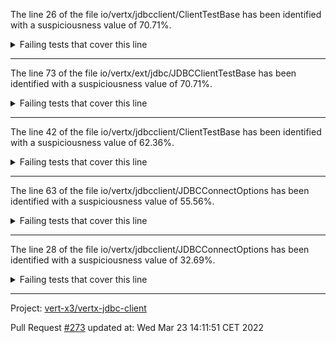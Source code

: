 The line 26 of the file io/vertx/jdbcclient/ClientTestBase has been identified with a suspiciousness value of 70.71%.

<details>
     <summary>Failing tests that cover this line</summary>

- `io.vertx.jdbcclient.JDBCPoolStoredProceduresTest#testStoredProcedureInOut`
- `io.vertx.jdbcclient.JDBCPoolColumnDescTest#testColumnDesc`
- `io.vertx.jdbcclient.JDBCPoolCustomTypesTest#testCustomInsert`
- `io.vertx.jdbcclient.JDBCPoolDateTimeTest#testLocalTime`
- `io.vertx.jdbcclient.JDBCPoolStoredProceduresTest#testStoredProcedureIn`
- `io.vertx.jdbcclient.SqlClientTemplatesTest#testCanReadEnum`
- `io.vertx.jdbcclient.ClientTest#testTransactionRollback`
- `io.vertx.jdbcclient.JDBCPoolDateTimeTest#testOffsetDateTime`
- `io.vertx.jdbcclient.ClientTest#testTransactionCommit`
</details>

***

The line 73 of the file io/vertx/ext/jdbc/JDBCClientTestBase has been identified with a suspiciousness value of 70.71%.

<details>
     <summary>Failing tests that cover this line</summary>

- `io.vertx.jdbcclient.JDBCPoolStoredProceduresTest#testStoredProcedureInOut`
- `io.vertx.jdbcclient.JDBCPoolColumnDescTest#testColumnDesc`
- `io.vertx.jdbcclient.JDBCPoolCustomTypesTest#testCustomInsert`
- `io.vertx.jdbcclient.JDBCPoolDateTimeTest#testLocalTime`
- `io.vertx.jdbcclient.JDBCPoolStoredProceduresTest#testStoredProcedureIn`
- `io.vertx.jdbcclient.SqlClientTemplatesTest#testCanReadEnum`
- `io.vertx.jdbcclient.ClientTest#testTransactionRollback`
- `io.vertx.jdbcclient.JDBCPoolDateTimeTest#testOffsetDateTime`
- `io.vertx.jdbcclient.ClientTest#testTransactionCommit`
</details>

***

The line 42 of the file io/vertx/jdbcclient/ClientTestBase has been identified with a suspiciousness value of 62.36%.

<details>
     <summary>Failing tests that cover this line</summary>

- `io.vertx.jdbcclient.ClientTest#testInsertWithParameters`
- `io.vertx.jdbcclient.ClientTest#testStream`
- `io.vertx.jdbcclient.ClientTest#testConnectionSelect`
- `io.vertx.jdbcclient.JDBCPoolDateTimeTest#testOffsetTime`
- `io.vertx.jdbcclient.ClientTest#testClientSelect`
- `io.vertx.jdbcclient.JDBCPoolCustomTypesTest#testSelectUUID`
- `io.vertx.jdbcclient.JDBCPoolDateTimeTest#testLocalDateTime`
</details>

***

The line 63 of the file io/vertx/jdbcclient/JDBCConnectOptions has been identified with a suspiciousness value of 55.56%.

<details>
     <summary>Failing tests that cover this line</summary>

- `io.vertx.jdbcclient.JDBCPoolStoredProceduresTest#testStoredProcedureInOut`
- `io.vertx.jdbcclient.JDBCPoolColumnDescTest#testColumnDesc`
- `io.vertx.jdbcclient.JDBCPoolCustomTypesTest#testCustomInsert`
- `io.vertx.jdbcclient.JDBCPoolDateTimeTest#testLocalTime`
- `io.vertx.jdbcclient.JDBCPoolStoredProceduresTest#testStoredProcedureIn`
- `io.vertx.jdbcclient.SqlClientTemplatesTest#testCanReadEnum`
- `io.vertx.jdbcclient.JDBCPoolDateTimeTest#testOffsetTime`
- `io.vertx.jdbcclient.JDBCPoolCustomTypesTest#testSelectUUID`
- `io.vertx.jdbcclient.JDBCPoolDateTimeTest#testOffsetDateTime`
- `io.vertx.jdbcclient.JDBCPoolDateTimeTest#testLocalDateTime`
</details>

***

The line 28 of the file io/vertx/jdbcclient/JDBCConnectOptions has been identified with a suspiciousness value of 32.69%.

<details>
     <summary>Failing tests that cover this line</summary>

- `io.vertx.jdbcclient.JDBCPoolStoredProceduresTest#testStoredProcedureInOut`
- `io.vertx.jdbcclient.JDBCPoolColumnDescTest#testColumnDesc`
- `io.vertx.jdbcclient.JDBCPoolCustomTypesTest#testCustomInsert`
- `io.vertx.jdbcclient.SqlClientTemplatesTest#testCanReadEnum`
- `io.vertx.jdbcclient.JDBCPoolDateTimeTest#testLocalDateTime`
</details>

***

Project: [vert-x3/vertx-jdbc-client](https://github.com/vert-x3/vertx-jdbc-client)

Pull Request [#273](https://github.com/vert-x3/vertx-jdbc-client/pull/273) updated at: Wed Mar 23 14:11:51 CET 2022